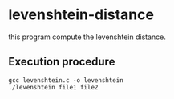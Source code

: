 # levenshtein-distance
this program compute the levenshtein distance.

## Execution procedure
    gcc levenshtein.c -o levenshtein  
    ./levenshtein file1 file2 
